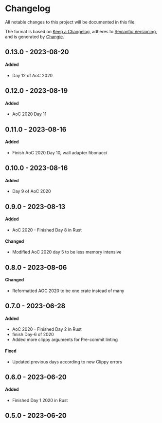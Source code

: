 # Changelog
All notable changes to this project will be documented in this file.

The format is based on [Keep a Changelog](https://keepachangelog.com/en/1.0.0/),
adheres to [Semantic Versioning](https://semver.org/spec/v2.0.0.html),
and is generated by [Changie](https://github.com/miniscruff/changie).

## 0.13.0 - 2023-08-20

#### Added

* Day 12 of AoC 2020

## 0.12.0 - 2023-08-19

#### Added

* AoC 2020 Day 11

## 0.11.0 - 2023-08-16

#### Added

* Finish AoC 2020 Day 10, wall adapter fibonacci

## 0.10.0 - 2023-08-16

#### Added

* Day 9 of AoC 2020

## 0.9.0 - 2023-08-13

#### Added

* AoC 2020 - Finished Day 8 in Rust
#### Changed

* Modified AoC 2020 day 5 to be less memory intensive

## 0.8.0 - 2023-08-06

#### Changed

* Reformatted AOC 2020 to be one crate instead of many

## 0.7.0 - 2023-06-28

#### Added

* AoC 2020 - Finished Day 2 in Rust
* finish Day-6 of 2020
* Added more clippy arguments for Pre-commit linting
#### Fixed

* Updated previous days according to new Clippy errors

## 0.6.0 - 2023-06-20

#### Added

* Finished Day 1 2020 in Rust

## 0.5.0 - 2023-06-20
